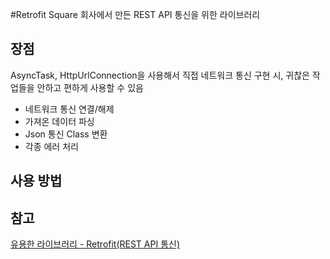 #Retrofit
Square 회사에서 만든 REST API 통신을 위한 라이브러리
## 장점
AsyncTask, HttpUrlConnection을 사용해서 직접 네트워크 통신 구현 시, 귀찮은 작업들을 안하고 편하게 사용할 수 있음
- 네트워크 통신 연결/해제
- 가져온 데이터 파싱
- Json 통신 Class 변환
- 각종 에러 처리

## 사용 방법



## 참고
[유용한 라이브러리 - Retrofit(REST API 통신)](http://gun0912.tistory.com/30)